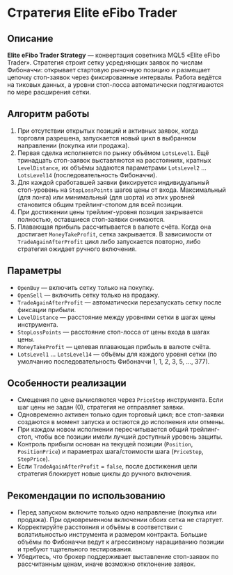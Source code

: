 # Стратегия Elite eFibo Trader

## Описание
**Elite eFibo Trader Strategy** — конвертация советника MQL5 «Elite eFibo Trader». Стратегия строит сетку усредняющих заявок по числам Фибоначчи: открывает стартовую рыночную позицию и размещает цепочку стоп-заявок через фиксированные интервалы. Работа ведётся на тиковых данных, а уровни стоп-лосса автоматически подтягиваются по мере расширения сетки.

## Алгоритм работы
1. При отсутствии открытых позиций и активных заявок, когда торговля разрешена, запускается новый цикл в выбранном направлении (покупка или продажа).
2. Первая сделка исполняется по рынку объёмом `LotsLevel1`. Ещё тринадцать стоп-заявок выставляются на расстояниях, кратных `LevelDistance`, их объёмы задаются параметрами `LotsLevel2` … `LotsLevel14` (последовательность Фибоначчи).
3. Для каждой сработавшей заявки фиксируется индивидуальный стоп-уровень на `StopLossPoints` шагов цены от входа. Максимальный (для лонга) или минимальный (для шорта) из этих уровней становится общим трейлинг-стопом для всей позиции.
4. При достижении цены трейлинг-уровня позиция закрывается полностью, оставшиеся стоп-заявки снимаются.
5. Плавающая прибыль рассчитывается в валюте счёта. Когда она достигает `MoneyTakeProfit`, сетка закрывается. В зависимости от `TradeAgainAfterProfit` цикл либо запускается повторно, либо стратегия ожидает ручного включения.

## Параметры
- `OpenBuy` — включить сетку только на покупку.
- `OpenSell` — включить сетку только на продажу.
- `TradeAgainAfterProfit` — автоматически перезапускать сетку после фиксации прибыли.
- `LevelDistance` — расстояние между уровнями сетки в шагах цены инструмента.
- `StopLossPoints` — расстояние стоп-лосса от цены входа в шагах цены.
- `MoneyTakeProfit` — целевая плавающая прибыль в валюте счёта.
- `LotsLevel1` … `LotsLevel14` — объёмы для каждого уровня сетки (по умолчанию последовательность Фибоначчи 1, 1, 2, 3, 5, …, 377).

## Особенности реализации
- Смещения по цене вычисляются через `PriceStep` инструмента. Если шаг цены не задан (0), стратегия не отправляет заявки.
- Одновременно активен только один торговый цикл; все стоп-заявки создаются в момент запуска и остаются до исполнения или отмены.
- При каждом новом исполнении пересчитывается общий трейлинг-стоп, чтобы все позиции имели лучший доступный уровень защиты.
- Контроль прибыли основан на текущей позиции (`Position`, `PositionPrice`) и параметрах шага/стоимости шага (`PriceStep`, `StepPrice`).
- Если `TradeAgainAfterProfit` = `false`, после достижения цели стратегия блокирует новые циклы до ручного включения.

## Рекомендации по использованию
- Перед запуском включите только одно направление (покупка или продажа). При одновременном включении обоих сетка не стартует.
- Корректируйте расстояния и объёмы в соответствии с волатильностью инструмента и размером контракта. Большие объёмы по Фибоначчи ведут к агрессивному наращиванию позиции и требуют тщательного тестирования.
- Убедитесь, что брокер поддерживает выставление стоп-заявок по рассчитанным ценам, иначе возможно отклонение заявок.
